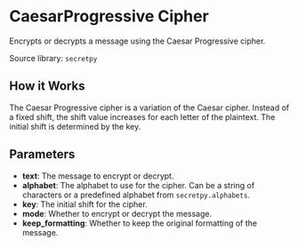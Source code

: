 # CaesarProgressive Cipher

Encrypts or decrypts a message using the Caesar Progressive cipher.

Source library: `secretpy`

## How it Works

The Caesar Progressive cipher is a variation of the Caesar cipher. Instead of a fixed shift, the shift value increases for each letter of the plaintext. The initial shift is determined by the key.

## Parameters

- **text**: The message to encrypt or decrypt.
- **alphabet**: The alphabet to use for the cipher. Can be a string of characters or a predefined alphabet from `secretpy.alphabets`.
- **key**: The initial shift for the cipher.
- **mode**: Whether to encrypt or decrypt the message.
- **keep_formatting**: Whether to keep the original formatting of the message.
